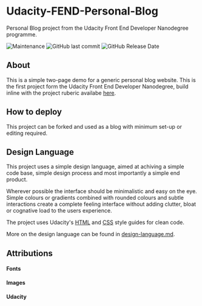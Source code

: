 Udacity-FEND-Personal-Blog
============================
Personal Blog project from the Udacity Front End Developer Nanodegree programme.

![Maintenance](https://img.shields.io/maintenance/yes/2020?logo=github&style=for-the-badge)
![GitHub last commit](https://img.shields.io/github/last-commit/coolfield/Udacity-FEND-Personal-Blog?style=for-the-badge)
![GitHub Release Date](https://img.shields.io/github/release-date/coolfield/Udacity-FEND-Personal-Blog?logo=UDACITY&style=for-the-badge)

About
---------
This is a simple two-page demo for a generic personal blog website. This is the first project form the Udacity Front End Developer Nanodegree, build inline with the project ruberic availabe [here](https://review.udacity.com/#!/rubrics/2667/view).

How to deploy
----------------
This project can be forked and used as a blog with minimum set-up or editing required.

Design Language
------------------
This project uses a simple design language, aimed at achiving a simple code base, simple design process and most importantly a simple end product.

Wherever possible the interface should be minimalistic and easy on the eye. Simple colours or gradients combined with rounded colours and subtle interactions create a complete feeling interface without adding clutter, bloat or cognative load to the users experience.

The project uses Udacity's [HTML](https://udacity.github.io/frontend-nanodegree-styleguide/index.html) and [CSS](https://udacity.github.io/frontend-nanodegree-styleguide/css.html) style guides for clean code.

More on the design language can be found in [design-language.md](design-language.md).

Attributions
---------------

#### Fonts

#### Images

#### Udacity